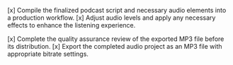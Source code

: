 [x] Compile the finalized podcast script and necessary audio elements into a production workflow.
[x] Adjust audio levels and apply any necessary effects to enhance the listening experience.


[x] Complete the quality assurance review of the exported MP3 file before its distribution.
[x] Export the completed audio project as an MP3 file with appropriate bitrate settings.